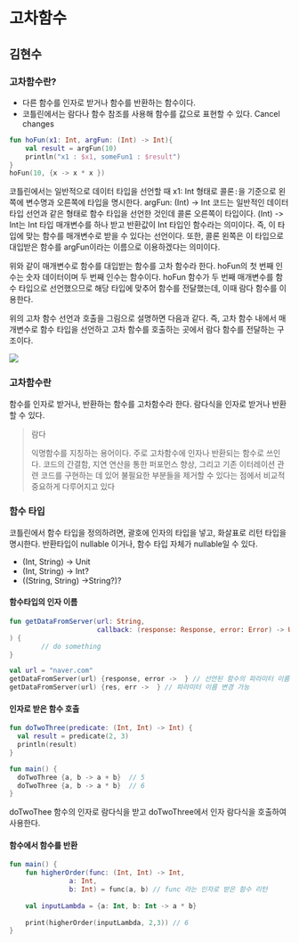 # 고차함수

## 김현수

### 고차함수란?
- 다른 함수를 인자로 받거나 함수를 반환하는 함수이다.
- 코틀린에서는 람다나 함수 참조를 사용해 함수를 값으로 표현할 수 있다.
Cancel changes
```kotlin
fun hoFun(x1: Int, argFun: (Int) -> Int){
	val result = argFun(10)
	println("x1 : $x1, someFun1 : $result")
}
hoFun(10, {x -> x * x })
```

코틀린에서는 일반적으로 데이터 타입을 선언할 때 x1: Int 형태로 콜론`:`을 기준으로 왼쪽에 변수명과 오른쪽에 타입을 명시한다. argFun: (Int) -> Int 코드는 일반적인 데이터 타입 선언과 같은 형태로 함수 타입을 선언한 것인데 콜론 오른쪽이 타입이다. (Int) -> Int는 Int 타입 매개변수를 하나 받고 반환값이 Int 타입인 함수라는 의미이다. 즉, 이 타입에 맞는 함수를 매개변수로 받을 수 있다는 선언이다. 또한, 콜론 왼쪽은 이 타입으로 대입받은 함수를 argFun이라는 이름으로 이용하겠다는 의미이다.

위와 같이 매개변수로 함수를 대입받는 함수를 고차 함수라 한다. hoFun의 첫 번째 인수는 숫자 데이터이며 두 번째 인수는 함수이다. hoFun 함수가 두 번째 매개변수를 함수 타입으로 선언했으므로 해당 타입에 맞추어 함수를 전달했는데, 이때 람다 함수를 이용한다.

위의 고차 함수 선언과 호출을 그림으로 설명하면 다음과 같다. 즉, 고차 함수 내에서 매개변수로 함수 타입을 선언하고 고차 함수를 호출하는 곳에서 람다 함수를 전달하는 구조이다.

<img src="https://t1.daumcdn.net/cfile/tistory/9966F64E5A98AC3114">

### 고차함수란

함수를 인자로 받거나, 반환하는 함수를 고차함수라 한다. 람다식을 인자로 받거나 반환 할 수 있다.

> 람다
>
> 익명함수를 지칭하는 용어이다. 주로 고차함수에 인자나 반환되는 함수로 쓰인다. 코드의 간결함, 지연 연산을 통한 퍼포먼스 향상, 그리고 기존 이터레이션 관련 코드를 구현하는 데 있어 불필요한 부분들을 제거할 수 있다는 점에서 비교적 중요하게 다루어지고 있다

### 함수 타입

코틀린에서 함수 타입을 정의하려면, 괄호에 인자의 타입을 넣고, 화살표로 리턴 타입을 명시한다. 반환타입이 nullable 이거나, 함수 타입 자체가 nullable일 수 있다.

- (Int, String) -> Unit
- (Int, String) -> Int?
- ((String, String) ->String?)?

#### 함수타입의 인자 이름

``` kotlin
fun getDataFromServer(url: String, 
                      callback: (response: Response, error: Error) -> Unit
) {
		// do something  
}

val url = "naver.com"
getDataFromServer(url) {response, error ->  } // 선언된 함수의 파라미터 이름을 그대로 사용
getDataFromServer(url) {res, err ->  } // 파라미터 이름 변경 가능
```

#### 인자로 받은 함수 호출

```kotlin
fun doTwoThree(predicate: (Int, Int) -> Int) {
  val result = predicate(2, 3)
  println(result)
}

fun main() {
  doTwoThree {a, b -> a + b}  // 5
  doTwoThree {a, b -> a * b}  // 6
}
```

doTwoThee 함수의 인자로 람다식을 받고 doTwoThree에서 인자 람다식을 호출하여 사용한다.

#### 함수에서 함수를 반환

``` kotlin
fun main() {
    fun higherOrder(func: (Int, Int) -> Int,
               a: Int,
               b: Int) = func(a, b) // func 라는 인자로 받은 함수 리턴
    
 	val inputLambda = {a: Int, b: Int -> a * b}
    
    print(higherOrder(inputLambda, 2,3)) // 6
}
```
